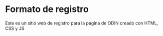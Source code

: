 # Formato de registro

Este es un sitio web de registro para la pagina de ODIN creado con HTML, CSS y JS
